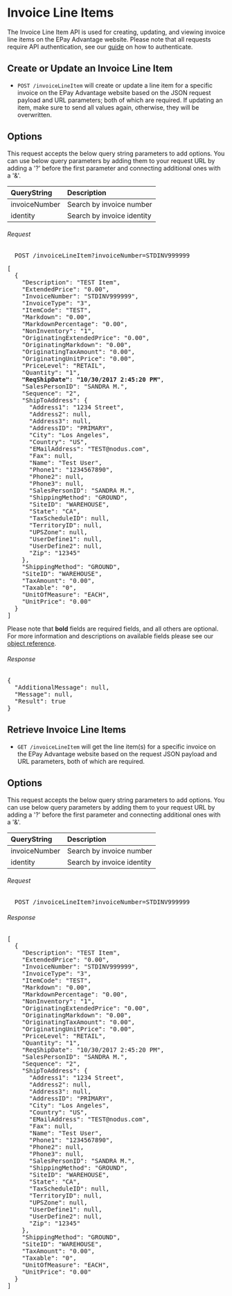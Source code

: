 Invoice Line Items
============

The Invoice Line Item API is used for creating, updating, and viewing invoice line items on the EPay Advantage website. Please note that all requests require API authentication, see our [guide](Token.md) on how to authenticate.

Create or Update an Invoice Line Item
--------------------

* `POST /invoiceLineItem` will create or update a line item for a specific invoice on the EPay Advantage website based on the JSON request payload and URL parameters; both of which are required. If updating an item, make sure to send all values again, otherwise, they will be overwritten.

Options
-------

This request accepts the below query string parameters to add options. You can use below query parameters by adding them to your request URL by adding a '?' before the first parameter and connecting additional ones with a '&'.

| QueryString | Description | 
| :------------- | :------------- | 
| invoiceNumber | Search by invoice number |
| identity | Search by invoice identity |

###### Request
<pre>
  POST /invoiceLineItem?invoiceNumber=STDINV999999
</pre>

<pre>
[
  {
    "Description": "TEST Item",
    "ExtendedPrice": "0.00",
    "InvoiceNumber": "STDINV999999",
    "InvoiceType": "3",
    "ItemCode": "TEST",
    "Markdown": "0.00",
    "MarkdownPercentage": "0.00",
    "NonInventory": "1",
    "OriginatingExtendedPrice": "0.00",
    "OriginatingMarkdown": "0.00",
    "OriginatingTaxAmount": "0.00",
    "OriginatingUnitPrice": "0.00",
    "PriceLevel": "RETAIL",
    "Quantity": "1",
    <b>"ReqShipDate": "10/30/2017 2:45:20 PM"</b>,
    "SalesPersonID": "SANDRA M.",
    "Sequence": "2",
    "ShipToAddress": {
      "Address1": "1234 Street",
      "Address2": null,
      "Address3": null,
      "AddressID": "PRIMARY",
      "City": "Los Angeles",
      "Country": "US",
      "EMailAddress": "TEST@nodus.com",
      "Fax": null,
      "Name": "Test User",
      "Phone1": "1234567890",
      "Phone2": null,
      "Phone3": null,
      "SalesPersonID": "SANDRA M.",
      "ShippingMethod": "GROUND",
      "SiteID": "WAREHOUSE",
      "State": "CA",
      "TaxScheduleID": null,
      "TerritoryID": null,
      "UPSZone": null,
      "UserDefine1": null,
      "UserDefine2": null,
      "Zip": "12345"
    },
    "ShippingMethod": "GROUND",
    "SiteID": "WAREHOUSE",
    "TaxAmount": "0.00",
    "Taxable": "0",
    "UnitOfMeasure": "EACH",
    "UnitPrice": "0.00"
  }
]
</pre>

Please note that **bold** fields are required fields, and all others are optional. For more information and descriptions on available fields please see our [object reference](../Objects/Invoice%20Line%20Item.md).

###### Response
<pre>
{
  "AdditionalMessage": null,
  "Message": null,
  "Result": true
}
</pre>


Retrieve Invoice Line Items
--------------------

* `GET /invoiceLineItem` will get the line item(s) for a specific invoice on the EPay Advantage website based on the request JSON payload and URL parameters, both of which are required.

Options
-------

This request accepts the below query string parameters to add options. You can use below query parameters by adding them to your request URL by adding a '?' before the first parameter and connecting additional ones with a '&'.

| QueryString | Description | 
| :------------- | :------------- | 
| invoiceNumber | Search by invoice number |
| identity | Search by invoice identity |

###### Request
<pre>
  POST /invoiceLineItem?invoiceNumber=STDINV999999
</pre>

###### Response
<pre>
[
  {
    "Description": "TEST Item",
    "ExtendedPrice": "0.00",
    "InvoiceNumber": "STDINV999999",
    "InvoiceType": "3",
    "ItemCode": "TEST",
    "Markdown": "0.00",
    "MarkdownPercentage": "0.00",
    "NonInventory": "1",
    "OriginatingExtendedPrice": "0.00",
    "OriginatingMarkdown": "0.00",
    "OriginatingTaxAmount": "0.00",
    "OriginatingUnitPrice": "0.00",
    "PriceLevel": "RETAIL",
    "Quantity": "1",
    "ReqShipDate": "10/30/2017 2:45:20 PM",
    "SalesPersonID": "SANDRA M.",
    "Sequence": "2",
    "ShipToAddress": {
      "Address1": "1234 Street",
      "Address2": null,
      "Address3": null,
      "AddressID": "PRIMARY",
      "City": "Los Angeles",
      "Country": "US",
      "EMailAddress": "TEST@nodus.com",
      "Fax": null,
      "Name": "Test User",
      "Phone1": "1234567890",
      "Phone2": null,
      "Phone3": null,
      "SalesPersonID": "SANDRA M.",
      "ShippingMethod": "GROUND",
      "SiteID": "WAREHOUSE",
      "State": "CA",
      "TaxScheduleID": null,
      "TerritoryID": null,
      "UPSZone": null,
      "UserDefine1": null,
      "UserDefine2": null,
      "Zip": "12345"
    },
    "ShippingMethod": "GROUND",
    "SiteID": "WAREHOUSE",
    "TaxAmount": "0.00",
    "Taxable": "0",
    "UnitOfMeasure": "EACH",
    "UnitPrice": "0.00"
  }
]
</pre>
